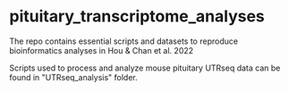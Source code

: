 # pituitary_transcriptome_analyses
The repo contains essential scripts and datasets to reproduce bioinformatics analyses in Hou &amp; Chan et al. 2022 

Scripts used to process and analyze mouse pituitary UTRseq data can be found in "UTRseq_analysis" folder.
